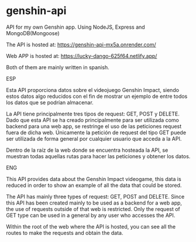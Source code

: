 # genshin-api
API for my own Genshin app. Using NodeJS, Express and MongoDB(Mongoose)

The API is hosted at: https://genshin-api-mx5a.onrender.com/

Web APP is hosted at: https://lucky-dango-625f64.netlify.app/

Both of them are mainly written in spanish.

ESP

Esta API proporciona datos sobre el videojuego Genshin Impact, siendo estos datos algo reducidos con el fin de mostrar un ejemplo de entre todos los datos que se podrían almacenar.

La API tiene principalmente tres tipos de request: GET, POST y DELETE. 
Dado que esta API se ha creado principalmente para ser utilizada como backend para una web app, se restringe el uso de las peticiones request fuera de dicha web.
Únicamente la petición de request del tipo GET puede ser utilizada de forma general por cualquier usuario que acceda a la API.

Dentro de la raíz de la web donde se encuentra hosteada la API, se muestran todas aquellas rutas para hacer las peticiones y obtener los datos.

ENG 

This API provides data about the Genshin Impact videogame, this data is reduced in order to show an example of all the data that could be stored.

The API has mainly three types of request: GET, POST and DELETE.
Since this API has been created mainly to be used as a backend for a web app, the use of requests outside of that web is restricted.
Only the request of GET type can be used in a general by any user who accesses the API.

Within the root of the web where the API is hosted, you can see all the routes to make the requests and obtain the data.
